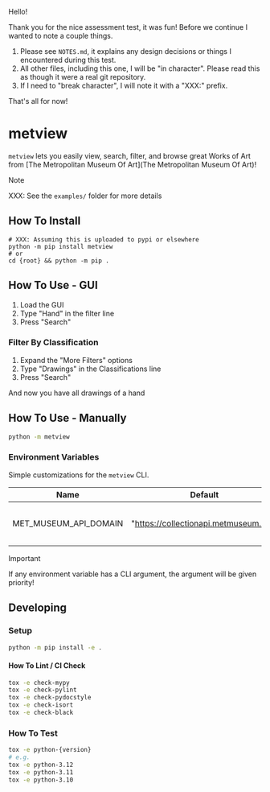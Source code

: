 Hello!

Thank you for the nice assessment test, it was fun!
Before we continue I wanted to note a couple things.

1. Please see `NOTES.md`, it explains any design decisions or things
   I encountered during this test.
2. All other files, including this one, I will be "in character".
   Please read this as though it were a real git repository.
3. If I need to "break character", I will note it with a "XXX:" prefix.

That's all for now!


# metview
`metview` lets you easily view, search, filter, and browse great Works of Art from
[The Metropolitan Museum Of Art](The Metropolitan Museum Of Art)!

> [!NOTE]
> XXX: See the `examples/` folder for more details


## How To Install
```
# XXX: Assuming this is uploaded to pypi or elsewhere
python -m pip install metview
# or
cd {root} && python -m pip .
```


## How To Use - GUI
1. Load the GUI
2. Type "Hand" in the filter line
3. Press "Search"

### Filter By Classification
1. Expand the "More Filters" options
2. Type "Drawings" in the Classifications line
3. Press "Search"

And now you have all drawings of a hand


## How To Use - Manually
```sh
python -m metview
```


### Environment Variables
Simple customizations for the `metview` CLI.

| Name  | Default | Description |
|------|-------|------------|
| MET_MUSEUM_API_DOMAIN | "https://collectionapi.metmuseum.org" | The URL to look within for API calls. |

> [!IMPORTANT]
> If any environment variable has a CLI argument, the argument will be given priority!


## Developing
### Setup
```sh
python -m pip install -e .
````


#### How To Lint / CI Check
```sh
tox -e check-mypy
tox -e check-pylint
tox -e check-pydocstyle
tox -e check-isort
tox -e check-black
```


### How To Test
```sh
tox -e python-{version}
# e.g.
tox -e python-3.12
tox -e python-3.11
tox -e python-3.10
```

